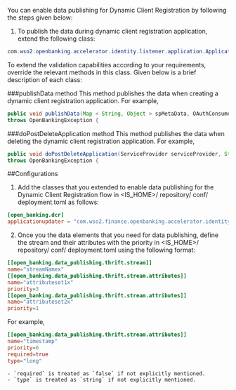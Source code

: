You can enable data publishing for Dynamic Client Registration by following the steps given below:

1. To publish the data during dynamic client registration application, extend the following class:
```java
com.wso2.openbanking.accelerator.identity.listener.application.ApplicationUpdaterImpl
```

To extend the validation capabilities according to your requirements, override the relevant methods in this class. Given 
below is a brief description of each class:

###publishData method
This method publishes the data when creating a dynamic client registration application. For example,
```java
public void publishData(Map < String, Object > spMetaData, OAuthConsumerAppDTO oAuthConsumerAppDTO)
throws OpenBankingException {
```
###doPostDeleteApplication method
This method publishes the data when deleting the dynamic client registration application. For example,
```java
public void doPostDeleteApplication(ServiceProvider serviceProvider, String tenantDomain, String userName)
throws OpenBankingException {
```

##Configurations
1. Add the classes that you extended to enable data publishing for the Dynamic Client Registration flow in <IS_HOME>/ repository/ conf/ 
deployment.toml as follows:
```toml
[open_banking.dcr]
applicationupdater = "com.wso2.finance.openbanking.accelerator.identity.dcr.validation.<extended_class_name>"
```

2. Once you  the data elements that you need for data publishing, define the stream and their attributes with the priority 
in <IS_HOME>/ repository/ conf/ deployment.toml using the following format:
```toml
[[open_banking.data_publishing.thrift.stream]]
name="streamNamex"
[[open_banking.data_publishing.thrift.stream.attributes]]
name="attributeset1x"
priority=3
[[open_banking.data_publishing.thrift.stream.attributes]]
name="attributeset2x"
priority=1
```
For example,
```toml
[[open_banking.data_publishing.thrift.stream.attributes]]
name="timestamp"
priority=6
required=true
type="long"
```
    - `required` is treated as `false` if not explicitly mentioned.
    - `type` is treated as `string` if not explicitly mentioned.